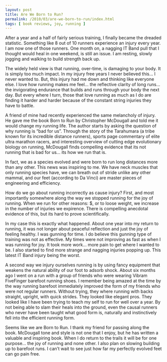 ```yaml
---
layout: post
title: Are We Born to Run? 
permalink: /2010/03/are-we-born-to-run/index.html
tags: [ book reviews, joy, running ]
---
```


After a year and a half of fairly serious training, I finally became the dreaded statistic. Something like 8 out of 10 runners experience an injury every year. I am now one of those runners. One month on, a nagging IT Band pull that I thought would heal in one weekend, is still an issue. I am resting, slowly jogging and walking to build strength back up.

The widely held view is that running, over-time, is damaging to your body. It is simply too much impact. In my injury free years I never believed this… I never wanted to. But, this injury had me down and thinking like everyone else. I love how running makes me feel… the reflective clarity of long runs… the invigorating endurance that builds and runs through your body the next day. But every where I turn, those that love running as much as I do are finding it harder and harder because of the constant string injuries they have to battle.

A friend of mine had recently experienced the same melancholy of injury. He gave me the book Born to Run by Christopher McDougall and told me it would change my running life. The author starts by asking the question of why running is “bad for us”. Through the story of the Tarahumara (a tribe known for its incredible distance runners), sports page commentary of elite ultra marathon racers, and interesting overview of cutting edge evolutionary biology on running, McDougall finds compelling evidence that its not running that is bad for us… its how we run that is.

In fact, we as a species evolved and were born to run long distances more than any other. This news was inspiring to me. We have neck muscles that only running species have, we can breath out of stride unlike any other mammal, and our feet (according to Da Vinci) are master pieces of engineering and efficiency.

How do we go about running incorrectly as cause injury? First, and most importantly somewhere along the way we stopped running for the joy of running. When we run for other reasons: $, or to loose weight, we increase in the number of injuries we expirence. There is compelling anecdotal evidence of this, but its hard to prove scientifically.

In my case this is exactly what happened. About one year into my return to running, it was not longer about peaceful reflection and just the joy of feeling healthy. I was gunning for time. I do believe this gunning type of training was not as effective. My times were not improving as fast as when I was running for joy. It took more work… more pain to get where I wanted to be. I also started to find more strange and nagging injuries popping up. This latest IT Band injury being the worst.

A second way we injury ourselves running is by using fancy equipment that weakens the natural ability of our foot to adsorb shock. About six months ago I went on a run with a group of friends who were wearing Vibram FiveFinger barefoot running shoes. I remember being amazed at the time by the way running barefoot immediately improved the form of my friends who were not regular runners. Without trying, they where running with backs straight, upright, with quick strides. They looked like elegant pros. They looked like I have been trying to teach my self to run for well over a year. By not being able to slam their heals into the ground, even the causal runners who never have been taught what good form is, naturally and instinctively fell into the efficient running form.

Seems like we are Born to Run. I thank my friend for passing along the book. McDougall tone and style is not one that I enjoy, but he has written a valuable and inspiring book. When I do return to the trails it will be for one purpose… the joy of running and none other. I also plan on slowing building up to barefoot runs. I can’t wait to see just how far my perfectly evolved feet can go pain free.
